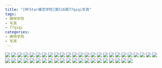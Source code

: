 ```yaml
---
title: "[MFStar模范学院]第516期77qiqi写真"
tags: 
- 模特学院
- 写真
- 77qiqi
categories:
- 模特学院
- 写真
---
```


![](https://img.ilovese.xyz/1734711848734.webp)
![](https://img.ilovese.xyz/1734711850598.webp)
![](https://img.ilovese.xyz/1734711852389.webp)
![](https://img.ilovese.xyz/1734711853722.webp)
![](https://img.ilovese.xyz/1734711855520.webp)
![](https://img.ilovese.xyz/1734711857094.webp)
![](https://img.ilovese.xyz/1734711858926.webp)
![](https://img.ilovese.xyz/1734711860698.webp)
![](https://img.ilovese.xyz/1734711862665.webp)
![](https://img.ilovese.xyz/1734711864605.webp)
![](https://img.ilovese.xyz/1734711866643.webp)
![](https://img.ilovese.xyz/1734711868611.webp)
![](https://img.ilovese.xyz/1734711870494.webp)
![](https://img.ilovese.xyz/1734711872223.webp)
![](https://img.ilovese.xyz/1734711874299.webp)
![](https://img.ilovese.xyz/1734711875650.webp)
![](https://img.ilovese.xyz/1734711877358.webp)
![](https://img.ilovese.xyz/1734711879131.webp)
![](https://img.ilovese.xyz/1734711881155.webp)
![](https://img.ilovese.xyz/1734711882970.webp)
![](https://img.ilovese.xyz/1734711884742.webp)
![](https://img.ilovese.xyz/1734711886560.webp)
![](https://img.ilovese.xyz/1734711888022.webp)
![](https://img.ilovese.xyz/1734711889921.webp)
![](https://img.ilovese.xyz/1734711891864.webp)
![](https://img.ilovese.xyz/1734711893361.webp)
![](https://img.ilovese.xyz/1734711895037.webp)
![](https://img.ilovese.xyz/1734711896519.webp)
![](https://img.ilovese.xyz/1734711898468.webp)
![](https://img.ilovese.xyz/1734711900384.webp)
![](https://img.ilovese.xyz/1734711902177.webp)
![](https://img.ilovese.xyz/1734711903539.webp)
![](https://img.ilovese.xyz/1734711904821.webp)
![](https://img.ilovese.xyz/1734711906260.webp)
![](https://img.ilovese.xyz/1734711908055.webp)
![](https://img.ilovese.xyz/1734711909866.webp)
![](https://img.ilovese.xyz/1734711911531.webp)
![](https://img.ilovese.xyz/1734711913075.webp)
![](https://img.ilovese.xyz/1734711914876.webp)
![](https://img.ilovese.xyz/1734711916856.webp)
![](https://img.ilovese.xyz/1734711918720.webp)
![](https://img.ilovese.xyz/1734711920548.webp)
![](https://img.ilovese.xyz/1734711922407.webp)
![](https://img.ilovese.xyz/1734711924215.webp)
![](https://img.ilovese.xyz/1734711926119.webp)
![](https://img.ilovese.xyz/1734711927704.webp)
